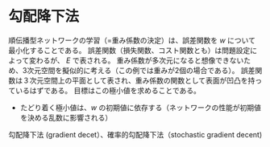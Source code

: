 


# 勾配降下法

順伝播型ネットワークの学習（=重み係数の決定）は、誤差関数を $w$ について最小化することである。
誤差関数（損失関数、コスト関数とも）は問題設定によって変わるが、 $E$ で表される。
重み係数が多次元になると想像できないため、3次元空間を擬似的に考える（この例では重みが2個の場合である）。
誤差関数は３次元空間上の平面として表され、重み係数の関数として表面が凹凸を持っているはずである。
目標はこの極小値を求めることである。

- たどり着く極小値は、$w$ の初期値に依存する（ネットワークの性能が初期値を決める乱数に影響される）


勾配降下法 (gradient decet）、確率的勾配降下法（stochastic gradient decent)
